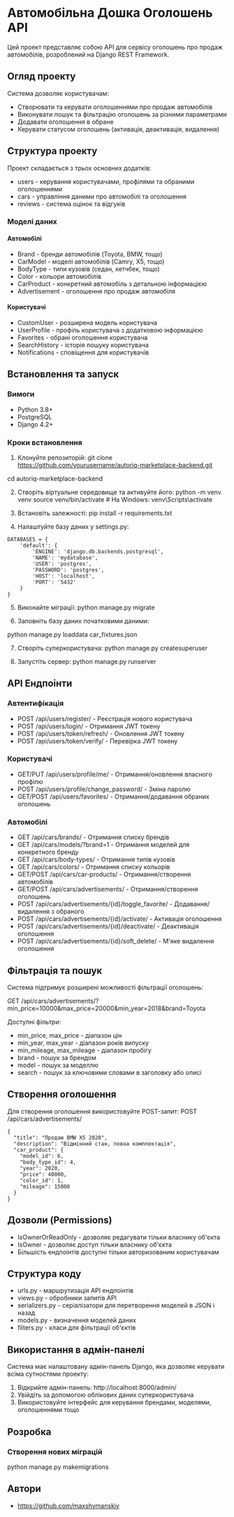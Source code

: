 # Автомобільна Дошка Оголошень API

Цей проект представляє собою API для сервісу оголошень про продаж автомобілів, розроблений на Django REST Framework.

## Огляд проекту

Система дозволяє користувачам:
- Створювати та керувати оголошеннями про продаж автомобілів
- Виконувати пошук та фільтрацію оголошень за різними параметрами
- Додавати оголошення в обране
- Керувати статусом оголошень (активація, деактивація, видалення)

## Структура проекту

Проект складається з трьох основних додатків:
- users - керування користувачами, профілями та обраними оголошеннями
- cars - управління даними про автомобілі та оголошення
- reviews - система оцінок та відгуків

### Моделі даних

#### Автомобілі
- Brand - бренди автомобілів (Toyota, BMW, тощо)
- CarModel - моделі автомобілів (Camry, X5, тощо)
- BodyType - типи кузовів (седан, хетчбек, тощо)
- Color - кольори автомобілів
- CarProduct - конкретний автомобіль з детальною інформацією
- Advertisement - оголошення про продаж автомобіля

#### Користувачі
- CustomUser - розширена модель користувача
- UserProfile - профіль користувача з додатковою інформацією
- Favorites - обрані оголошення користувача
- SearchHistory - історія пошуку користувача
- Notifications - сповіщення для користувачів

## Встановлення та запуск

### Вимоги
- Python 3.8+
- PostgreSQL
- Django 4.2+

### Кроки встановлення

1. Клонуйте репозиторій:
git clone https://github.com/yourusername/autoriq-marketplace-backend.git

cd autoriq-marketplace-backend

2. Створіть віртуальне середовище та активуйте його:
python -m venv venv
source venv/bin/activate  # На Windows: venv\Scripts\activate

3. Встановіть залежності:
pip install -r requirements.txt

4. Налаштуйте базу даних у settings.py:
```
DATABASES = {
    'default': {
        'ENGINE': 'django.db.backends.postgresql',
        'NAME': 'mydatabase',
        'USER': 'postgres',
        'PASSWORD': 'postgres',
        'HOST': 'localhost',
        'PORT': '5432'
    }
}
```
5. Виконайте міграції:
python manage.py migrate

6. Заповніть базу даних початковими даними:

python manage.py loaddata car_fixtures.json

7. Створіть суперкористувача:
python manage.py createsuperuser

8. Запустіть сервер:
python manage.py runserver

## API Ендпоінти

### Автентифікація

- POST /api/users/register/ - Реєстрація нового користувача
- POST /api/users/login/ - Отримання JWT токену
- POST /api/users/token/refresh/ - Оновлення JWT токену
- POST /api/users/token/verify/ - Перевірка JWT токену

### Користувачі

- GET/PUT /api/users/profile/me/ - Отримання/оновлення власного профілю
- POST /api/users/profile/change_password/ - Зміна паролю
- GET/POST /api/users/favorites/ - Отримання/додавання обраних оголошень

### Автомобілі

- GET /api/cars/brands/ - Отримання списку брендів
- GET /api/cars/models/?brand=1 - Отримання моделей для конкретного бренду
- GET /api/cars/body-types/ - Отримання типів кузовів
- GET /api/cars/colors/ - Отримання списку кольорів
- GET/POST /api/cars/car-products/ - Отримання/створення автомобілів
- GET/POST /api/cars/advertisements/ - Отримання/створення оголошень
- POST /api/cars/advertisements/{id}/toggle_favorite/ - Додавання/видалення з обраного
- POST /api/cars/advertisements/{id}/activate/ - Активація оголошення
- POST /api/cars/advertisements/{id}/deactivate/ - Деактивація оголошення
- POST /api/cars/advertisements/{id}/soft_delete/ - М'яке видалення оголошення

## Фільтрація та пошук

Система підтримує розширені можливості фільтрації оголошень:

GET /api/cars/advertisements/?min_price=10000&max_price=20000&min_year=2018&brand=Toyota

Доступні фільтри:
- min_price, max_price - діапазон цін
- min_year, max_year - діапазон років випуску
- min_mileage, max_mileage - діапазон пробігу
- brand - пошук за брендом
- model - пошук за моделлю
- search - пошук за ключовими словами в заголовку або описі

## Створення оголошення

Для створення оголошення використовуйте POST-запит:
POST /api/cars/advertisements/
```
{
  "title": "Продаю BMW X5 2020",
  "description": "Відмінний стан, повна комплектація",
  "car_product": {
    "model_id": 6,
    "body_type_id": 4,
    "year": 2020,
    "price": 40000,
    "color_id": 1,
    "mileage": 15000
  }
}
```
## Дозволи (Permissions)

- IsOwnerOrReadOnly - дозволяє редагувати тільки власнику об'єкта
- IsOwner - дозволяє доступ тільки власнику об'єкта
- Більшість ендпоінтів доступні тільки авторизованим користувачам

## Структура коду

- urls.py - маршрутизація API ендпоінтів
- views.py - обробники запитів API
- serializers.py - серіалізатори для перетворення моделей в JSON і назад
- models.py - визначення моделей даних
- filters.py - класи для фільтрації об'єктів

## Використання в адмін-панелі

Система має налаштовану адмін-панель Django, яка дозволяє керувати всіма сутностями проекту:

1. Відкрийте адмін-панель: http://localhost:8000/admin/
2. Увійдіть за допомогою облікових даних суперкористувача
3. Використовуйте інтерфейс для керування брендами, моделями, оголошеннями тощо

## Розробка

<!-- ### Запуск тестів
python manage.py test -->

### Створення нових міграцій
python manage.py makemigrations

## Автори

- https://github.com/maxshymanskiy 